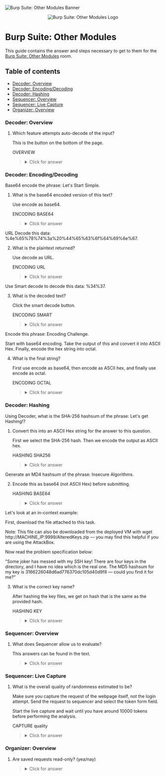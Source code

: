 ![Burp Suite: Other Modules Banner](https://assets.tryhackme.com/room-banners/burpsuite.svg)

<p align="center">
   <img src="https://github.com/Kevinovitz/TryHackMe_Writeups/blob/main/burpsuiteom/Burpsuite_Modules_Cover.png" alt="Burp Suite: Other Modules Logo">
</p>

# Burp Suite: Other Modules

This guide contains the answer and steps necessary to get to them for the [Burp Suite: Other Modules](https://tryhackme.com/room/burpsuiteom) room.

## Table of contents

- [Decoder: Overview](#decoder-overview)
- [Decoder: Encoding/Decoding](#decoder-encodingdecoding)
- [Decoder: Hashing](#decoder-hashing)
- [Sequencer: Overview](#sequencer-overview)
- [Sequencer: Live Capture](#sequencer-live-capture)
- [Organizer: Overview](#organizer-overview)

### Decoder: Overview

1. Which feature attempts auto-decode of the input?

   This is the button on the bottom of the page.

   OVERVIEW

   ><details><summary>Click for answer</summary>Smart Decode</details>

### Decoder: Encoding/Decoding

Base64 encode the phrase: Let's Start Simple.

1. What is the base64 encoded version of this text?

   Use encode as base64.

   ENCODING BASE64

   ><details><summary>Click for answer</summary>TGV0J3MgU3RhcnQgU2ltcGxl</details>

URL Decode this data: %4e%65%78%74%3a%20%44%65%63%6f%64%69%6e%67.

2. What is the plaintext returned?

   Use decode as URL.

   ENCODING URL

   ><details><summary>Click for answer</summary>Next: Decoding</details>

Use Smart decode to decode this data: &#x25;&#x33;&#x34;&#x25;&#x33;&#x37;.

3. What is the decoded text?

   Click the smart decode button.

   ENCODING SMART

   ><details><summary>Click for answer</summary>47</details>

Encode this phrase: Encoding Challenge.

Start with base64 encoding. Take the output of this and convert it into ASCII Hex. Finally, encode the hex string into octal.

4. What is the final string?

   First use encode as base64, then encode as ASCII hex, and finally use encode as octal.

   ENCODING OCTAL

   ><details><summary>Click for answer</summary>24034214a720270024142d541357471232250253552c1162d1206c</details>

### Decoder: Hashing

Using Decoder, what is the SHA-256 hashsum of the phrase: Let's get Hashing!?

1. Convert this into an ASCII Hex string for the answer to this question.

   First we select the SHA-256 hash. Then we encode the output as ASCII hex.

   HASHING SHA256

   ><details><summary>Click for answer</summary>6b72350e719a8ef5af560830164b13596cb582757437e21d1879502072238abe</details>

Generate an MD4 hashsum of the phrase: Insecure Algorithms.

2. Encode this as base64 (not ASCII Hex) before submitting.

   HASHING BASE64

   ><details><summary>Click for answer</summary>TcV4QGZZN7y7lwYFRMMoeA==</details>

Let's look at an in-context example:

First, download the file attached to this task.

Note: This file can also be downloaded from the deployed VM with wget http://MACHINE_IP:9999/AlteredKeys.zip — you may find this helpful if you are using the AttackBox.

Now read the problem specification below:

"Some joker has messed with my SSH key! There are four keys in the directory, and I have no idea which is the real one. The MD5 hashsum for my key is 3166226048d6ad776370dc105d40d9f8 — could you find it for me?"

3. What is the correct key name?

   After hashing the key files, we get on hash that is the same as the provided hash.

   HASHING KEY

   ><details><summary>Click for answer</summary>key3</details>

### Sequencer: Overview

1. What does Sequencer allow us to evaluate?

   This answers can be found in the text.

   ><details><summary>Click for answer</summary>Entropy</details>

### Sequencer: Live Capture

1. What is the overall quality of randomness estimated to be?

   Make sure you capture the request of the webpage itself, not the login attempt. Send the request to sequencer and select the token form field.

   Start the live capture and wait until you have around 10000 tokens before performing the analysis.

   CAPTURE quality

   ><details><summary>Click for answer</summary>Excellent</details>
   
### Organizer: Overview 

1. Are saved requests read-only? (yea/nay) 

   

   ><details><summary>Click for answer</summary></details>

